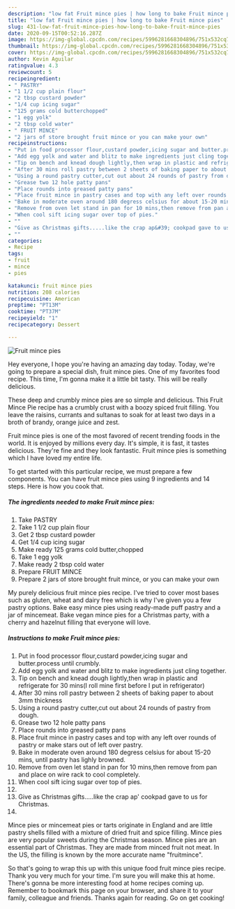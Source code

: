 ```yaml
---
description: "low fat Fruit mince pies | how long to bake Fruit mince pies"
title: "low fat Fruit mince pies | how long to bake Fruit mince pies"
slug: 431-low-fat-fruit-mince-pies-how-long-to-bake-fruit-mince-pies
date: 2020-09-15T00:52:16.287Z
image: https://img-global.cpcdn.com/recipes/5996281668304896/751x532cq70/fruit-mince-pies-recipe-main-photo.jpg
thumbnail: https://img-global.cpcdn.com/recipes/5996281668304896/751x532cq70/fruit-mince-pies-recipe-main-photo.jpg
cover: https://img-global.cpcdn.com/recipes/5996281668304896/751x532cq70/fruit-mince-pies-recipe-main-photo.jpg
author: Kevin Aguilar
ratingvalue: 4.3
reviewcount: 5
recipeingredient:
- " PASTRY"
- "1 1/2 cup plain flour"
- "2 tbsp custard powder"
- "1/4 cup icing sugar"
- "125 grams cold butterchopped"
- "1 egg yolk"
- "2 tbsp cold water"
- " FRUIT MINCE"
- "2 jars of store brought fruit mince or you can make your own"
recipeinstructions:
- "Put in food processor flour,custard powder,icing sugar and butter.process until crumbly."
- "Add egg yolk and water and blitz to make ingredients just cling together."
- "Tip on bench and knead dough lightly,then wrap in plastic and refrigerate for 30 mins(I roll mine first before I put in refrigerator)"
- "After 30 mins roll pastry between 2 sheets of baking paper to about 3mm thickness"
- "Using a round pastry cutter,cut out about 24 rounds of pastry from dough."
- "Grease two 12 hole patty pans"
- "Place rounds into greased patty pans"
- "Place fruit mince in pastry cases and top with any left over rounds of pastry or make stars out of left over pastry."
- "Bake in moderate oven around 180 degress celsius for about 15-20 mins, until pastry has lighly browned."
- "Remove from oven let stand in pan for 10 mins,then remove from pan and place on wire rack to cool completely."
- "When cool sift icing sugar over top of pies."
- ""
- "Give as Christmas gifts.....like the crap ap&#39; cookpad gave to us for Christmas."
- ""
categories:
- Recipe
tags:
- fruit
- mince
- pies

katakunci: fruit mince pies 
nutrition: 208 calories
recipecuisine: American
preptime: "PT13M"
cooktime: "PT37M"
recipeyield: "1"
recipecategory: Dessert

---
```



![Fruit mince pies](https://img-global.cpcdn.com/recipes/5996281668304896/751x532cq70/fruit-mince-pies-recipe-main-photo.jpg)

Hey everyone, I hope you're having an amazing day today. Today, we're going to prepare a special dish, fruit mince pies. One of my favorites food recipe. This time, I'm gonna make it a little bit tasty. This will be really delicious.

These deep and crumbly mince pies are so simple and delicious. This Fruit Mince Pie recipe has a crumbly crust with a boozy spiced fruit filling. You leave the raisins, currants and sultanas to soak for at least two days in a broth of brandy, orange juice and zest.

Fruit mince pies is one of the most favored of recent trending foods in the world. It is enjoyed by millions every day. It's simple, it is fast, it tastes delicious. They're fine and they look fantastic. Fruit mince pies is something which I have loved my entire life.


To get started with this particular recipe, we must prepare a few components. You can have fruit mince pies using 9 ingredients and 14 steps. Here is how you cook that.

<!--inarticleads1-->

##### The ingredients needed to make Fruit mince pies:

1. Take  PASTRY
1. Take 1 1/2 cup plain flour
1. Get 2 tbsp custard powder
1. Get 1/4 cup icing sugar
1. Make ready 125 grams cold butter,chopped
1. Take 1 egg yolk
1. Make ready 2 tbsp cold water
1. Prepare  FRUIT MINCE
1. Prepare 2 jars of store brought fruit mince, or you can make your own


My purely delicious fruit mince pies recipe. I&#39;ve tried to cover most bases such as gluten, wheat and dairy free which is why I&#39;ve given you a few pastry options. Bake easy mince pies using ready-made puff pastry and a jar of mincemeat. Bake vegan mince pies for a Christmas party, with a cherry and hazelnut filling that everyone will love. 

<!--inarticleads2-->

##### Instructions to make Fruit mince pies:

1. Put in food processor flour,custard powder,icing sugar and butter.process until crumbly.
1. Add egg yolk and water and blitz to make ingredients just cling together.
1. Tip on bench and knead dough lightly,then wrap in plastic and refrigerate for 30 mins(I roll mine first before I put in refrigerator)
1. After 30 mins roll pastry between 2 sheets of baking paper to about 3mm thickness
1. Using a round pastry cutter,cut out about 24 rounds of pastry from dough.
1. Grease two 12 hole patty pans
1. Place rounds into greased patty pans
1. Place fruit mince in pastry cases and top with any left over rounds of pastry or make stars out of left over pastry.
1. Bake in moderate oven around 180 degress celsius for about 15-20 mins, until pastry has lighly browned.
1. Remove from oven let stand in pan for 10 mins,then remove from pan and place on wire rack to cool completely.
1. When cool sift icing sugar over top of pies.
1. 
1. Give as Christmas gifts.....like the crap ap&#39; cookpad gave to us for Christmas.
1. 


Mince pies or mincemeat pies or tarts originate in England and are little pastry shells filled with a mixture of dried fruit and spice filling. Mince pies are very popular sweets during the Christmas season. Mince pies are an essential part of Christmas. They are made from minced fruit not meat. In the US, the filling is known by the more accurate name &#34;fruitmince&#34;. 

So that's going to wrap this up with this unique food fruit mince pies recipe. Thank you very much for your time. I'm sure you will make this at home. There's gonna be more interesting food at home recipes coming up. Remember to bookmark this page on your browser, and share it to your family, colleague and friends. Thanks again for reading. Go on get cooking!
